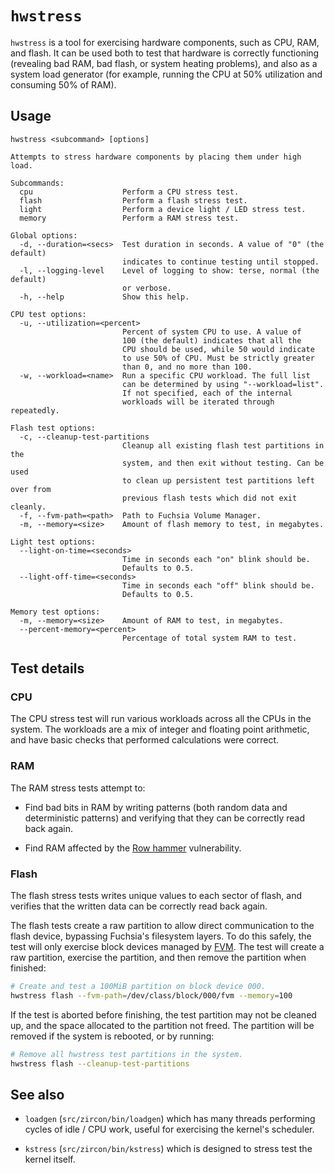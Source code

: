 # `hwstress`

`hwstress` is a tool for exercising hardware components, such as CPU, RAM, and
flash. It can be used both to test that hardware is correctly functioning
(revealing bad RAM, bad flash, or system heating problems), and also as a system
load generator (for example, running the CPU at 50% utilization and consuming
50% of RAM).

## Usage

```
hwstress <subcommand> [options]

Attempts to stress hardware components by placing them under high load.

Subcommands:
  cpu                    Perform a CPU stress test.
  flash                  Perform a flash stress test.
  light                  Perform a device light / LED stress test.
  memory                 Perform a RAM stress test.

Global options:
  -d, --duration=<secs>  Test duration in seconds. A value of "0" (the default)
                         indicates to continue testing until stopped.
  -l, --logging-level    Level of logging to show: terse, normal (the default)
                         or verbose.
  -h, --help             Show this help.

CPU test options:
  -u, --utilization=<percent>
                         Percent of system CPU to use. A value of
                         100 (the default) indicates that all the
                         CPU should be used, while 50 would indicate
                         to use 50% of CPU. Must be strictly greater
                         than 0, and no more than 100.
  -w, --workload=<name>  Run a specific CPU workload. The full list
                         can be determined by using "--workload=list".
                         If not specified, each of the internal
                         workloads will be iterated through repeatedly.

Flash test options:
  -c, --cleanup-test-partitions
                         Cleanup all existing flash test partitions in the
                         system, and then exit without testing. Can be used
                         to clean up persistent test partitions left over from
                         previous flash tests which did not exit cleanly.
  -f, --fvm-path=<path>  Path to Fuchsia Volume Manager.
  -m, --memory=<size>    Amount of flash memory to test, in megabytes.

Light test options:
  --light-on-time=<seconds>
                         Time in seconds each "on" blink should be.
                         Defaults to 0.5.
  --light-off-time=<seconds>
                         Time in seconds each "off" blink should be.
                         Defaults to 0.5.

Memory test options:
  -m, --memory=<size>    Amount of RAM to test, in megabytes.
  --percent-memory=<percent>
                         Percentage of total system RAM to test.
```

## Test details

### CPU

The CPU stress test will run various workloads across all the CPUs in the
system. The workloads are a mix of integer and floating point arithmetic, and
have basic checks that performed calculations were correct.

### RAM

The RAM stress tests attempt to:

*   Find bad bits in RAM by writing patterns (both random data and deterministic
    patterns) and verifying that they can be correctly read back again.

*   Find RAM affected by the [Row hammer][rowhammer] vulnerability.

[rowhammer]: https://en.wikipedia.org/wiki/Row_hammer

### Flash

The flash stress tests writes unique values to each sector of flash, and
verifies that the written data can be correctly read back again.

The flash tests create a raw partition to allow direct communication to the
flash device, bypassing Fuchsia's filesystem layers. To do this safely, the test
will only exercise block devices managed by [FVM][fvm]. The test will create a
raw partition, exercise the partition, and then remove the partition when
finished:

```sh
# Create and test a 100MiB partition on block device 000.
hwstress flash --fvm-path=/dev/class/block/000/fvm --memory=100
```

If the test is aborted before finishing, the test partition may not be cleaned
up, and the space allocated to the partition not freed. The partition will be
removed if the system is rebooted, or by running:

```sh
# Remove all hwstress test partitions in the system.
hwstress flash --cleanup-test-partitions
```

[fvm]: https://fuchsia.dev/fuchsia-src/glossary#fuchsia-volume-manager

## See also

*   `loadgen` (`src/zircon/bin/loadgen`) which has many threads performing
    cycles of idle / CPU work, useful for exercising the kernel's scheduler.

*   `kstress` (`src/zircon/bin/kstress`) which is designed to stress test the
    kernel itself.

